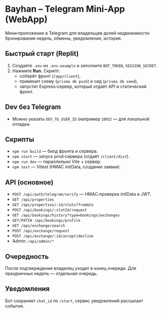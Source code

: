 # Bayhan – Telegram Mini-App (WebApp)

Мини‑приложение в Telegram для владельцев долей недвижимости: бронирования недель, обмены, уведомления, история.

## Быстрый старт (Replit)
1. Создайте `.env` из `.env.example` и заполните `BOT_TOKEN`, `SESSION_SECRET`.
2. Нажмите **Run**. Скрипт:
   - соберёт фронт (`/app/client`),
   - применит схему (`prisma db push`) и сид (`prisma db seed`),
   - запустит Express‑сервер, который отдаёт API и статический фронт.

## Dev без Telegram
- Можно указать `DEV_TG_USER_ID` (например `1001`) — для локальной отладки.

## Скрипты
- `npm run build` — билд фронта и сервера.
- `npm start` — запуск prod‑сервера (отдаёт `/client/dist`).
- `npm run dev` — параллельно Vite + сервер.
- `npm test` — Vitest (HMAC initData, создание заявки).

## API (основное)
- `POST /api/auth/telegram/verify` — HMAC‑проверка initData и JWT.
- `GET /api/properties`
- `GET /api/properties/:id/slots?from&to`
- `POST /api/bookings/:slotId/request`
- `GET /api/bookings/history?type=bookings|exchanges`
- `GET/PATCH /api/bookings/profile`
- `GET /api/exchange/search`
- `POST /api/exchange/request`
- `POST /api/exchange/:id/accept|decline`
- Admin: `/api/admin/*`

## Очередность
После подтверждения владелец уходит в конец очереди. Для праздничных недель — отдельная очередь.

## Уведомления
Бот сохраняет `chat_id` по `/start`, сервис уведомлений рассылает события.